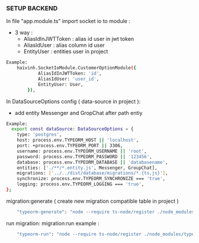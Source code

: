 ### SETUP BACKEND

In file "app.module.ts" import socket io to module :

- 3 way :
  - AliasIdInJWTToken : alias id user in jwt token
  - AliasIdUser : alias column id user
  - EntityUser : entities user in project

```bash
Example:
    haivinh.SocketIoModule.CustomerOptionModule({
            AliasIdInJWTToken: 'id',
            AliasIdUser: 'user_id',
            EntityUser: User,
        }),
```

In DataSourceOptions config ( data-source in project ):

- add entity Messenger and GropChat after path entiy

```bash
Example:
  export const dataSource: DataSourceOptions = {
    type: 'postgres',
    host: process.env.TYPEORM_HOST || 'localhost',
    port: +process.env.TYPEORM_PORT || 3306,
    username: process.env.TYPEORM_USERNAME || 'root',
    password: process.env.TYPEORM_PASSWORD || '123456',
    database: process.env.TYPEORM_DATABASE || 'databasename',
    entities: ['./**/*.entity.js', Messenger, GroupChat],
    migrations: ['../../dist/database/migrations/*.{ts,js}'],
    synchronize: process.env.TYPEORM_SYNCHRONIZE === 'true',
    logging: process.env.TYPEORM_LOGGING === 'true',
};

```

migration:generate ( create new migration compatible table in project )

```bash
    "typeorm-generate": "node --require ts-node/register ./node_modules/typeorm/cli.js -d ./typeorm-datasource.ts migration:generate src/database/migrations/newmigration",
```

run migration: migration:run
example :

```bash
    "typeorm-run": "node --require ts-node/register ./node_modules/typeorm/cli.js -d ./typeorm-datasource.ts migration:run",
```
